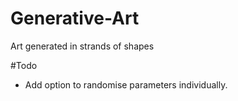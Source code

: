 # Generative-Art
Art generated in strands of shapes

#Todo
 - Add option to randomise parameters individually.
